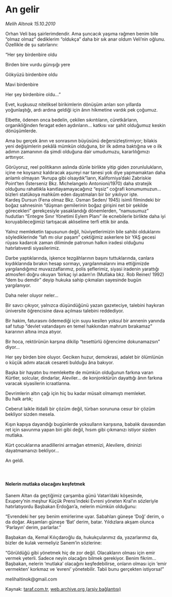 # An gelir

*Melih Altınok 15.10.2010*

<div class="yazi"><p>Orhan Veli baş şairlerimdendir. Ama şuncacık yaşıma rağmen benim bile “olmaz olmaz” dediklerim “oldukça” daha bir sık anar oldum Veli’nin oğlunu. Özellikle de şu satırlarını:</p>
<p>“Her şey birdenbire oldu</p>
<p>Birden bire vurdu günışığı yere</p>
<p>Gökyüzü birdenbire oldu</p>
<p>Mavi birdenbire</p>
<p>Her şey birdenbire oldu...”</p>
<p>Evet, kuşkusuz niteliksel birikimlerin dönüşüm anları son yıllarda yoğunlaştığı, ardı ardına geldiği için ânın hikmetine vardık pek çoğumuz.</p>
<p>Elbette, ödenen onca bedelin, çekilen sıkıntıların, cüretkârların, organikliğinden feragat eden aydınların... katkısı var şahit olduğumuz keskin dönüşümlerde.</p>
<p>Ama bu gerçek ânın ve sonrasının büyüsünü değersizleştirmiyor; bilakis yeni değişimlerin pekâlâ mümkün olduğuna, bir ilk adıma baktığına ve o ilk adımın zamanının da şimdi olduğuna dair umudumuzu, kararlılığımızı arttırıyor.</p>
<p>Görüyoruz, reel politikanın aslında dünle birlikte yitip giden zorunlulukların, içine ne koysanız kaldıracak aşureyi nar tanesi yok diye yapmamaktan daha anlamlı olmayan “Avrupa gibi olsaydık”ların, Kaliforniya’daki Zabriskie Point’ten (İsterseniz Bkz. Michelangelo Antonioni/1970) daha stratejik olduğunu rahatlıkla kanıtlayamayacağınız “eşsiz” coğrafi konumumuzun... bizleri statükoya mahkûm eden dayatmaları bir bir yıkılıyor işte.<br/>Kardeş Dursun (Fena olmaz Bkz. Osman Seden/ 1945) isimli filmindeki bir boğaz sahnesinin “düşman gemilerinin boğaz girişini net bir şekilde görecekleri” gerekçesiyle yasaklandığı dönemlerden, “namusumuz” hudutları “Entegre Sınır Yönetimi Eylem Planı” ile ecnebilerle birlikte daha iyi koruyabileceğimizi tartışacak aklıselime terfi ettik bir anda.</p>
<p>Yalnız memleketin tapusunun değil, hüviyetlerimizin bile sahibi olduklarını söylediklerinde “lafı mı olur paşam” çektiğimiz askerlere bir YAŞ gecesi rüyası kadarcık zaman diliminde patronun halkın iradesi olduğunu hatırlatıverdi siyasilerimiz.</p>
<p>Darbe yaptıklarında, işkence tezgâhlarının başını tuttuklarında, canlara kıydıklarında bırakın hesap sormayı, yargılanmalarını ima ettiğimizde yargılandığımız muvazzaflarımız, polis şeflerimiz, siyasi iradenin yarattığı atmosferi doğru okuyan ‘birkaç iyi adam’ın (Mutlaka bkz. Rob Reiner/ 1992) “dem bu demdir” deyip hukuka sahip çıkmaları sayesinde bugün yargılanıyor.</p>
<p>Daha neler oluyor neler...</p>
<p>Bir savcı çıkıyor, yalnızca düşündüğünü yazan gazeteciye, talebini haykıran üniversite öğrencisine dava açılması talebini reddediyor. </p>
<p>Bir hakim, faturasını ödemediği için suyu kesilen yoksul bir annenin yanında saf tutup “devlet vatandaşını en temel hakkından mahrum bırakamaz” kararının altına imza atıyor. </p>
<p>Bir hoca, rektörünün karşına dikilip “tesettürlü öğrencime dokunamazsın” diyor...</p>
<p>Her şey birden bire oluyor. Geciken huzur, demokrasi, adalet bir ölümlünün o küçük adımı atacak cesareti bulduğu âna bakıyor.</p>
<p>Başka bir hayatın bu memlekette de mümkün olduğunun farkına varan Kürtler, solcular, dindarlar, Aleviler... de konjonktürün dayattığı ânın farkına varacak siyasilerin icraatlarına.</p>
<p>Devrimlerin altın çağı için hiç bu kadar müsait olmamıştı memleket.<br/>Bu halk artık;</p>
<p>Ceberut laikle itidalli bir çözüm değil, türban sorununa cesur bir çözüm bekliyor sizden mesela.</p>
<p>Kışın kapıya dayandığı bugünlerde yoksulların karşısına, babalık davasından ret için savunma yapan biri gibi değil, hısım gibi çıkmanızı istiyor sizden mutlaka.</p>
<p>Kürt çocuklarına anadillerini armağan etmenizi, Alevilere, dininizi dayatmamanızı bekliyor...</p>
<p>An geldi.</p>
<h4> </h4>
<h4>Nelerin mutlaka olacağını keşfetmek</h4>
<p>Sanem Altan da geçtiğimiz çarşamba günü Vatan’daki köşesinde, Exupery’nin meşhur Küçük Prens’indeki Evreni yöneten Kral’ın sözleriyle hatırlatıyordu Başbakan Erdoğan’a, nelerin mümkün olduğunu:</p>
<p>“Evrendeki her şey benim emirlerime uyar. Sabahları güneşe ‘Doğ’ derim, o da doğar. Akşamları güneşe ‘Bat’ derim, batar. Yıldızlara akşam olunca ‘Parlayın’ derim, parlarlar.” </p>
<p>Başbakan da, Kemal Kılıçdaroğlu da, hukukçularımız da, yazarlarımız da, bizler de kulak vermeliyiz Sanem’in sözlerine:</p>
<p>“Görüldüğü gibi yönetmek hiç de zor değil. Olacakların olması için emir vermek yeterli. Sadece neyin olacağını bilmek gerekiyor. Benim fikrim... Başbakan, nelerin ‘mutlaka’ olacağını keşfedebilirse, onların olması için ‘emir vermekten’ korkmaz ve ‘evreni’ yönetebilir. Tabii bunu gerçekten istiyorsa!” </p>
<p>melihaltinok@gmail.com<br/></p></div>

Kaynak: [taraf.com.tr](m), [web.archive.org (arşiv bağlantısı)](http://web.archive.org/web/20101017025631/http://taraf.com.tr:80/melih-altinok/makale-an-gelir.htm)
